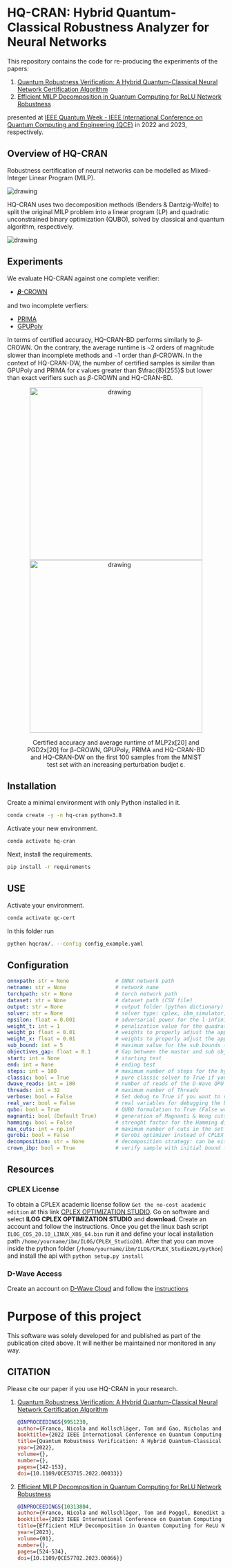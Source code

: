 # HQ-CRAN: Hybrid Quantum-Classical Robustness Analyzer for Neural Networks

This repository contains the code for re-producing the experiments of the papers: 
1. [Quantum Robustness Verification: A Hybrid Quantum-Classical Neural Network Certification Algorithm](https://ieeexplore.ieee.org/abstract/document/9951230)
2. [Efficient MILP Decomposition in Quantum Computing for ReLU Network Robustness](https://arxiv.org/abs/2305.00472)

presented at [IEEE Quantum Week - IEEE International Conference on Quantum Computing and Engineering (QCE)](https://qce.quantum.ieee.org/2023/) in 2022 and 2023, respectively.

##  Overview of HQ-CRAN


Robustness certification of neural networks can be modelled as Mixed-Integer Linear Program (MILP).

<img src="images/Overview.png" alt="drawing"/>

HQ-CRAN uses two decomposition methods (Benders & Dantzig-Wolfe) to split the original MILP problem into a linear program (LP) and quadratic unconstrained binary optimization (QUBO), solved by classical and quantum algorithm, respectively. 

<img src="images/Framework.PNG" alt="drawing">


## Experiments 

We evaluate HQ-CRAN against one complete verifier: 
* [𝜷-CROWN](https://github.com/huanzhang12/alpha-beta-CROWN)

and two incomplete verfiers:
* [PRIMA](https://github.com/eth-sri/eran) 
* [GPUPoly](https://github.com/eth-sri/eran)

In terms of certified accuracy, HQ-CRAN-BD performs similarly to 𝛽-CROWN. On the contrary, the average runtime is ∼2 orders of magnitude slower than incomplete methods and ∼1 order than 𝛽-CROWN.
In the context of HQ-CRAN-DW, the number of certified samples is similar than GPUPoly and PRIMA for $\epsilon$ values greater than $\frac{8}{255}$ but lower than exact verifiers such as $\beta$-CROWN and HQ-CRAN-BD.

<figure>
    <p align="center">
        <img src="images/MLP2x20.jpg" alt="drawing" width="400" />
        <img src="images/PGD2x20.jpg" alt="drawing" width="400" />
        <center> 
            Certified accuracy and average runtime of MLP2x[20] and PGD2x[20] for β-CROWN, GPUPoly, PRIMA and HQ-CRAN-BD and HQ-CRAN-DW on the first 100 samples from the MNIST test set with an increasing perturbation budjet ε. 
        </center>
    </p>
</figure>

## Installation

Create a minimal environment with only Python installed in it.

````bash
conda create -y -n hq-cran python=3.8
````
Activate your new environment.
````bash
conda activate hq-cran
````
Next, install the requirements.
````bash
pip install -r requirements
````

## USE

Activate your environment.
````bash
conda activate qc-cert
````
In this folder run 
```bash
python hqcran/. --config config_example.yaml
```

## Configuration

```yaml
onnxpath: str = None               # ONNX network path 
netname: str = None                # network name
torchpath: str = None              # torch network path
dataset: str = None                # dataset path (CSV file)     
output: str = None                 # output folder (python dictionary)
solver: str = None                 # solver type: cplex, ibm_simulator, ibm_cloud, dwave_hybrid, dwave_qpu, dwave_simulator 
epsilon: float = 0.001             # adversarial power for the l-infinity norm
weight_t: int = 1                  # penalization value for the quadratic term
weight_p: float = 0.01             # weights to properly adjust the approximation of p
weight_x: float = 0.01             # weights to properly adjust the approximation of x
sub_bound: int = 5                 # maximum value for the sub bounds (alpha, beta)
objectives_gap: float = 0.1        # Gap between the master and sub objective (xi)
start: int = None                  # starting test
end: int = None                    # ending test
steps: int = 100                   # maximum number of steps for the hybrid algorithm
classic: bool = True               # pure classic solver to True if you want to have a comparison with classic solvers
dwave_reads: int = 100             # number of reads of the D-Wave QPU system
threads: int = 32                  # maximum number of Threads
verbose: bool = False              # Set debug to True if you want to visualize every output 
real_var: bool = False             # real variables for debugging the benders decomposition
qubo: bool = True                  # QUBO formulation to True (False works only with real variables)
magnanti: bool (Default True)      # generation of Magnanti & Wong cuts
hamming: bool = False              # strenght factor for the Hamming distance from the previous solution
max_cuts: int = np.inf             # maximum number of cuts in the set
gurobi: bool = False               # Gurobi optimizer instead of CPLEX
decomposition: str = None          # decomposition strategy: can be either benders or dantzig-wolfe
crown_ibp: bool = True             # verify sample with initial bound from CROWN IBP
```
## Resources 
### CPLEX License

To obtain a CPLEX academic license follow `Get the no-cost academic edition` at this link [CPLEX OPTIMIZATION STUDIO](https://www.ibm.com/products/ilog-cplex-optimization-studio/pricing). Go on software and select **ILOG CPLEX OPTIMIZATION STUDIO** and **download**. Create an account and follow the instructions. Once you get the linux bash script `ILOG_COS_20.10_LINUX_X86_64.bin` run it and define your local installation path `/home/yourname/ibm/ILOG/CPLEX_Studio201`. After that you can move inside the python folder (`/home/yourname/ibm/ILOG/CPLEX_Studio201/python`) and install the api with `python setup.py install`

### D-Wave Access

Create an account on [D-Wave Cloud](https://cloud.dwavesys.com/leap/) and follow the [instructions](https://docs.ocean.dwavesys.com/en/latest/overview/sapi.html#sapi-access)


# Purpose of this project
This software was solely developed for and published as part of the publication cited above. It will neither be maintained nor monitored in any way.

## CITATION

Please cite our paper if you use HQ-CRAN in your research.

1. [Quantum Robustness Verification: A Hybrid Quantum-Classical Neural Network Certification Algorithm](https://ieeexplore.ieee.org/abstract/document/9951230)
    ```bibtex
    @INPROCEEDINGS{9951230,
    author={Franco, Nicola and Wollschläger, Tom and Gao, Nicholas and Lorenz, Jeanette Miriam and Günnemann, Stephan},
    booktitle={2022 IEEE International Conference on Quantum Computing and Engineering (QCE)}, 
    title={Quantum Robustness Verification: A Hybrid Quantum-Classical Neural Network Certification Algorithm}, 
    year={2022},
    volume={},
    number={},
    pages={142-153},
    doi={10.1109/QCE53715.2022.00033}}

2. [Efficient MILP Decomposition in Quantum Computing for ReLU Network Robustness](https://ieeexplore.ieee.org/document/10313804)
    ```bibtex
    @INPROCEEDINGS{10313804,
    author={Franco, Nicola and Wollschläger, Tom and Poggel, Benedikt and Günnemann, Stephan and Lorenz, Jeanette Miriam},
    booktitle={2023 IEEE International Conference on Quantum Computing and Engineering (QCE)}, 
    title={Efficient MILP Decomposition in Quantum Computing for ReLU Network Robustness}, 
    year={2023},
    volume={01},
    number={},
    pages={524-534},
    doi={10.1109/QCE57702.2023.00066}}

